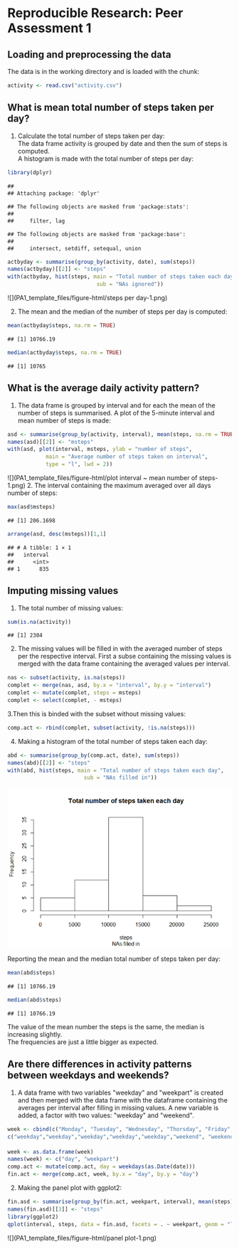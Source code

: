 # Reproducible Research: Peer Assessment 1


## Loading and preprocessing the data

The data is in the working directory and is loaded with the chunk:

```r
activity <- read.csv("activity.csv")
```


## What is mean total number of steps taken per day?

1. Calculate the total number of steps taken per day:  
The data frame activity is grouped by date and then the sum of steps is computed.  
A histogram is made with the total number of steps per day:

```r
library(dplyr)
```

```
## 
## Attaching package: 'dplyr'
```

```
## The following objects are masked from 'package:stats':
## 
##     filter, lag
```

```
## The following objects are masked from 'package:base':
## 
##     intersect, setdiff, setequal, union
```

```r
actbyday <- summarise(group_by(activity, date), sum(steps))
names(actbyday)[[2]] <- "steps"
with(actbyday, hist(steps, main = "Total number of steps taken each day",
                            sub = "NAs ignored"))
```

![](PA1_template_files/figure-html/steps per day-1.png)<!-- -->

2. The mean and the median of the number of steps per day is computed:

```r
mean(actbyday$steps, na.rm = TRUE)
```

```
## [1] 10766.19
```

```r
median(actbyday$steps, na.rm = TRUE)
```

```
## [1] 10765
```


## What is the average daily activity pattern?

1. The data frame is grouped by interval and for each the mean of the number of steps is summarised. A plot of the 5-minute interval and mean number of steps is made:

```r
asd <- summarise(group_by(activity, interval), mean(steps, na.rm = TRUE))
names(asd)[[2]] <- "msteps"
with(asd, plot(interval, msteps, ylab = "number of steps",
			main = "Average number of steps taken on interval",
			type = "l", lwd = 2))
```

![](PA1_template_files/figure-html/plot interval ~ mean number of steps-1.png)<!-- -->
2. The interval containing the maximum averaged over all days number of steps:

```r
max(asd$msteps)
```

```
## [1] 206.1698
```

```r
arrange(asd, desc(msteps))[1,1]
```

```
## # A tibble: 1 × 1
##   interval
##      <int>
## 1      835
```

## Imputing missing values
1. The total number of missing values:

```r
sum(is.na(activity))
```

```
## [1] 2304
```
2. The missing values will be filled in with the averaged number of steps per the respective interval. First a subse containing the missing values is merged with the data frame containing the averaged values per interval.  

```r
nas <- subset(activity, is.na(steps))
complet <- merge(nas, asd, by.x = "interval", by.y = "interval")
complet <- mutate(complet, steps = msteps)
complet <- select(complet, - msteps)
```
3.Then this is binded with the subset without missing values:

```r
comp.act <- rbind(complet, subset(activity, !is.na(steps)))
```
4. Making a histogram of the total number of steps taken each day:

```r
abd <- summarise(group_by(comp.act, date), sum(steps))
names(abd)[[2]] <- "steps"
with(abd, hist(steps, main = "Total number of steps taken each day",
                        sub = "NAs filled in"))
```

![](PA1_template_files/figure-html/hist2-1.png)<!-- -->

Reporting the mean and the median total number of steps taken per day:

```r
mean(abd$steps)
```

```
## [1] 10766.19
```

```r
median(abd$steps)
```

```
## [1] 10766.19
```
The value of the mean number the steps is the same, the median is increasing slightly.  
The frequencies are just a little bigger as expected.

## Are there differences in activity patterns between weekdays and weekends?

1. A data frame with two variables "weekday" and "weekpart" is created and then merged with the data frame with the dataframe containing the averages per interval after filling in missing values. A new variable is added, a factor with two values: "weekday" and "weekend".

```r
week <- cbind(c("Monday", "Tuesday", "Wednesday", "Thorsday", "Friday", "Saturday", "Sunday"),
c("weekday","weekday","weekday","weekday","weekday","weekend", "weekend"))

week <- as.data.frame(week)
names(week) <- c("day", "weekpart")
comp.act <- mutate(comp.act, day = weekdays(as.Date(date)))
fin.act <- merge(comp.act, week, by.x = "day", by.y = "day")
```
2. Making the panel plot with ggplot2:

```r
fin.asd <- summarise(group_by(fin.act, weekpart, interval), mean(steps))
names(fin.asd)[[3]] <- "steps"
library(ggplot2)
qplot(interval, steps, data = fin.asd, facets = . ~ weekpart, geom = "line")
```

![](PA1_template_files/figure-html/panel plot-1.png)<!-- -->
